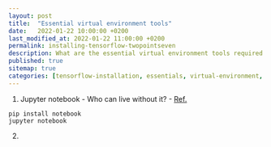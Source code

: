 ```yaml
---
layout: post
title:  "Essential virtual environment tools"
date:   2022-01-22 10:00:00 +0200
last_modified_at: 2022-01-22 11:00:00 +0200
permalink: installing-tensorflow-twopointseven
description: What are the essential virtual environment tools required in a pip or conda environment
published: true
sitemap: true
categories: [tensorflow-installation, essentials, virtual-environment, conda, pip]
---
```


1. Jupyter notebook - Who can live without it? - [Ref.](https://jupyter.org/install)
```
pip install notebook
jupyter notebook
```
2. 
